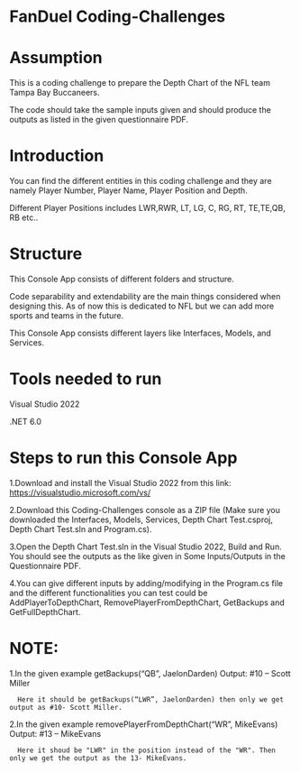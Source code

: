 # FanDuel Coding-Challenges

# Assumption
This is a coding challenge to prepare the Depth Chart of the NFL team Tampa Bay Buccaneers. 

The code should take the sample inputs given and should produce the outputs as listed in the given questionnaire PDF. 

# Introduction
You can find the different entities in this coding challenge and they are namely Player Number, Player Name, Player Position and Depth. 

Different Player Positions includes LWR,RWR, LT, LG, C, RG, RT, TE,TE,QB, RB etc..


# Structure
This Console App consists of different folders and structure. 

Code separability and extendability are the main things considered when designing this. As of now this is dedicated to NFL but we can add more sports and teams in the future. 

This Console App consists different layers like Interfaces, Models, and Services. 

# Tools needed to run
Visual Studio 2022

.NET 6.0

# Steps to run this Console App
1.Download and install the Visual Studio 2022 from this link: https://visualstudio.microsoft.com/vs/

2.Download this Coding-Challenges console as a ZIP file (Make sure you downloaded the Interfaces, Models, Services, Depth Chart Test.csproj, Depth Chart Test.sln and Program.cs).

3.Open the Depth Chart Test.sln in the Visual Studio 2022, Build and Run. You should see the outputs as the like given in Some Inputs/Outputs in the Questionnaire PDF.

4.You can give different inputs by adding/modifying in the Program.cs file and the different functionalities you can test could be AddPlayerToDepthChart, RemovePlayerFromDepthChart, GetBackups and GetFullDepthChart.  

# NOTE: 
 1.In the given example  getBackups(“QB”, JaelonDarden)  Output: #10 – Scott Miller
 
      Here it should be getBackups(“LWR”, JaelonDarden) then only we get output as #10- Scott Miller. 
                          
 2.In the given example removePlayerFromDepthChart(“WR”, MikeEvans) Output: #13 – MikeEvans
 
      Here it shoud be "LWR" in the position instead of the "WR". Then only we get the output as the 13- MikeEvans. 
                                

